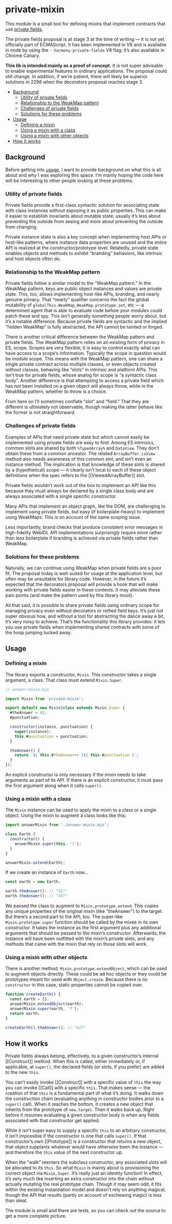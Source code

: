 # private-mixin

This module is a small tool for defining mixins that implement contracts that
use [private fields].

The private fields proposal is at stage 3 at the time of writing — it is not yet
officially part of ECMAScript. It has been implemented in V8 and is available in
node by using the `--harmony-private-fields` V8 flag; it’s also available in
Chrome Canary.

**This lib is intended mainly as a proof of concept.** It is not super advisable
to enable experimental features in ordinary applications. The proposal could
still change. In addition, if we’re patient, there will likely be superior
solutions in 2298 when the decorators proposal reaches stage 3.

<!-- MarkdownTOC autolink=true -->

- [Background](#background)
  - [Utility of private fields](#utility-of-private-fields)
  - [Relationship to the WeakMap pattern](#relationship-to-the-weakmap-pattern)
  - [Challenges of private fields](#challenges-of-private-fields)
  - [Solutions for these problems](#solutions-for-these-problems)
- [Usage](#usage)
  - [Defining a mixin](#defining-a-mixin)
  - [Using a mixin with a class](#using-a-mixin-with-a-class)
  - [Using a mixin with other objects](#using-a-mixin-with-other-objects)
- [How it works](#how-it-works)

<!-- /MarkdownTOC -->

## Background

Before getting into [usage](#usage), I want to provide background on what this
is all about and why I was exploring this space. I’m mainly hoping the code here
will be interesting to other people looking at these problems.

### Utility of private fields

Private fields provide a first-class syntactic solution for associating state
with class instances without exposing it as public properties. This can make it
easier to establish invariants about mutable state; usually it’s less about
preventing the outside from seeing and more about preventing the outside from
changing.

Private instance state is also a key concept when implementing host APIs or
host-like patterns, where instance data properties are unused and the entire API
is realized at the constructor/prototype level. Relatedly, private state enables
objects and methods to exhibit “branding” behaviors, like intrinsic and host
objects often do.

### Relationship to the WeakMap pattern

Private fields follow a similar model to the “WeakMap pattern.” In the WeakMap
pattern, keys are public object instances and values are private state. This,
too, allows implementing host-like APIs, branding, and nearly genuine privacy.
That “nearly” qualifier concerns the fact the global mutability of
`globalThis.WeakMap`, `WeakMap.prototype.set`, etc — a determined agent that is
able to evaluate code before your modules could patch these and spy. This isn’t
generally something people worry about, but it’s a notable difference. Because
private fields are syntactic and the implied “hidden WeakMap” is fully
abstracted, the API cannot be tainted or forged.

There is another critical difference between the WeakMap pattern and private
fields. The WeakMap pattern relies on an existing form of privacy in ES, scope.
Scopes are very flexible; it is easy to control exactly what can have access to
a scope’s information. Typically the scope in question would be module scope.
This means with the WeakMap pattern, one can share a single private contract
across multiple classes, or even objects created without classes, behaving like
“slots” in intrinsic and platform APIs. This isn’t true for private fields,
whose analog for scope is “a syntactic class body”. Another difference is that
attempting to access a private field which has not been installed on a given
object will always throw, while in the WeakMap pattern, whether to throw is a
choice.

From here on I’ll sometimes conflate “slot” and “field.” That they are different
is ultimately not observable, though making the latter behave like the former is
not straightforward.

### Challenges of private fields

Examples of APIs that need private state but which cannot easily be implemented
using private fields are easy to find. Among ES intrinsics, common slots are
shared by both `%TypedArray%` and `DataView`. They don’t obtain these from a
common ancestor. The related `ArrayBuffer.isView` method also needs awareness of
this common slot, and isn’t even an instance method. The implication is that
knowledge of these slots is shared by a (hypothetical) scope — it clearly isn’t
local to each of these object definitions when the spec refers to the
[[ViewedArrayBuffer]] slot.

Private fields wouldn’t work out of the box to implement an API like this
because they must always be declared by a single class body and are always
associated with a single specific constructor.

Many APIs that implement an object graph, like the DOM, are challenging to
implement using private fields, but easy (if boilerplate-heavy) to implement
using WeakMaps. This is on account of the same scoping issue.

Less importantly, brand checks that produce consistent error messages in
high-fidelity WebIDL API implementations surprisingly require more rather than
less boilerplate if branding is achieved via private fields rather than WeakMap.

### Solutions for these problems

Naturally, we can continue using WeakMap when private fields are a poor fit. The
proposal today is well-suited for usage at the application level, but often may
be unsuitable for library code. However, in the future it’s expected that the
decorators proposal will provide a hook that will make working with private
fields easier in these contexts. It may alleviate these pain points (and make
the pattern used by this library moot).

All that said, it is possible to share private fields using ordinary scope for
managing privacy even without decorators or reified field keys. It’s just not
super obvious how, and without a tool for abstracting the dance away a bit, it’s
very noisy to achieve. That’s the functionality this library provides: it lets
you use private fields when implementing shared contracts with some of the hoop
jumping tucked away.

## Usage

### Defining a mixin

The library exports a constructor, `Mixin`. This constructor takes a single
argument, a class. That class must extend `Mixin.Super`.

```js
// answer-mixin.mjs

import Mixin from 'private-mixin';

export default new Mixin(class extends Mixin.Super {
  #theAnswer = 42;
  #punctuation;

  constructor(instance, punctuation) {
    super(instance);
    this.#punctuation = punctuation;
  }

  theAnswer() {
    return `${ this.#theAnswer++ }${ this.#punctuation }`;
  }
});
```

An explicit constructor is only necessary if the mixin needs to take arguments
as part of its API. If there is an explicit constructor, it must pass the first
argument along when it calls `super()`.

### Using a mixin with a class

The `Mixin` instance can be used to apply the mixin to a class or a single
object. Using the mixin to augment a class looks like this:

```js
import answerMixin from './answer-mixin.mjs';

class Earth {
  constructor() {
    answerMixin.super(this, '!');
  }
}

answerMixin.extend(Earth);
```

If we create an instance of `Earth` now...

```js
const earth = new Earth;

earth.theAnswer(); // "42!"
earth.theAnswer(); // "43!"
```

We passed the class to augment to `Mixin.prototype.extend`. This copies any
unique properties of the original mixin (like "theAnswer") to the target. But
there’s a second part to the API, too. The super-like `Mixin.prototype.super`
function should be called by the mixee in its own constructor. It takes the
instance as the first argument plus any additional arguments that should be
passed to the mixin’s constructor. Afterwards, the instance will have been
outfitted with the mixin’s private slots, and any methods that came with the
mixin that rely on those slots will work.

### Using a mixin with other objects

There is another method, `Mixin.prototype.extendObject`, which can be used to
augment objects directly. These could be ad hoc objects or they could be
prototypes meant for used with `Object.create`. Because there is no
`constructor` in this case, static properties cannot be copied over.

```js
function createEarth() {
  const earth = {};
  answerMixin.extendObject(earth);
  answerMixin.super(earth, '?');
  return earth;
}

createEarth().theAnswer(); // "42?"
```

## How it works

Private fields always belong, effectively, to a given constructor’s internal
[[Construct]] method. When this is called, either immediately or, if applicable,
at `super()`, the declared fields (or slots, if you prefer) are added to the
new `this`.

You can’t easily invoke [[Construct]] with a specific value of `this` the way
you can invoke [[Call]] with a specific `this`. That makes sense — the creation
of that `this` is a fundamental part of what it’s doing. It walks down the
construction chain (evaluating anything in constructor bodies prior to a
`super()` call). When it reaches the bottom, it creates a new object that
inherits from the prototype of `new.target`. Then it walks back up. Right before
it resumes evaluating a given constructor body is when any fields associated
with that constructor get applied.

While it isn’t super easy to supply a specific `this` to an arbitrary
constructor, it isn’t impossible if the constructor is one that calls `super()`.
If that constructor’s own [[Prototype]] is a constructor that returns a new
object, that object supplants whatever would have otherwise been the instance —
and therefore the `this` value of the next constructor up.

When the “walk” reenters the subclass constructor, any associated slots will
be allocated to its `this`. So what `Mixin` is mainly about is provisioning the
correct object via `Mixin.Super`. It’s really just an identity function! In
effect, it’s very much like inserting an extra constructor into the chain
without actually mutating the real prototype chain. Though it may seem odd, it
fits within the existing instantiation model and doesn’t rely on anything
magical, though the API that results (partly on account of eschewing magic) is
less than ideal.

The module is small and there are tests, so you can check out the source to get
a more complete picture.

[private fields]: https://tc39.github.io/proposal-class-fields/

